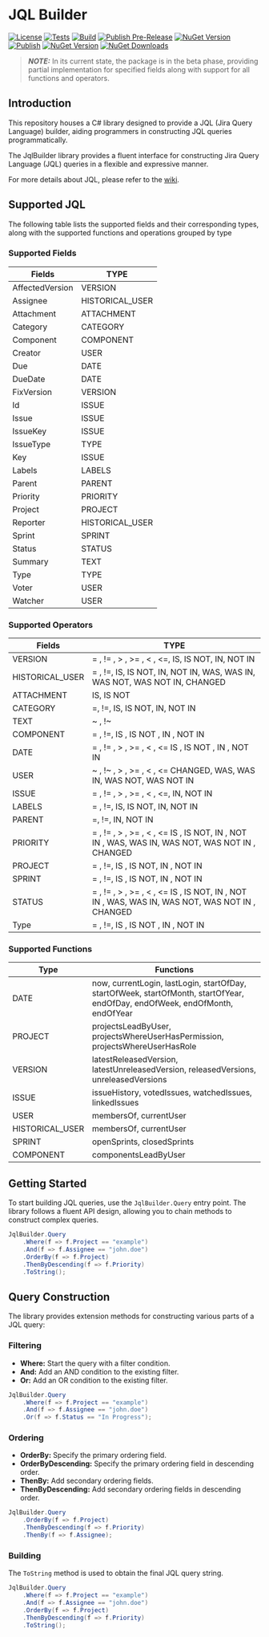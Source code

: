 # JQL Builder

[![License](https://img.shields.io/badge/license-MIT-blue.svg)](./LICENSE)
[![Tests](https://github.com/alby-corp/JQLBuilder/actions/workflows/test.yml/badge.svg?event=push)](https://github.com/alby-corp/JQLBuilder/actions/workflows/test.yml)
[![Build](https://github.com/alby-corp/JQLBuilder/actions/workflows/build.yml/badge.svg?event=push)](https://github.com/alby-corp/JQLBuilder/actions/workflows/build.yml)
[![Publish Pre-Release](https://github.com/alby-corp/JQLBuilder/actions/workflows/pre-release.yml/badge.svg)](https://github.com/alby-corp/JQLBuilder/actions/workflows/pre-release.yml)
[![NuGet Version](https://img.shields.io/nuget/vpre/JQLBuilder.svg?style=flat-square)](https://www.nuget.org/packages/JQLBuilder/)
[![Publish](https://github.com/alby-corp/JQLBuilder/actions/workflows/release.yml/badge.svg)](https://github.com/alby-corp/JQLBuilder/actions/workflows/release.yml)
[![NuGet Version](https://img.shields.io/nuget/v/JQLBuilder.svg?style=flat-square)](https://www.nuget.org/packages/JQLBuilder/)
[![NuGet Downloads](https://img.shields.io/nuget/dt/JQLBuilder.svg)](https://www.nuget.org/packages/JQLBuilder/)

> **_NOTE:_** In its current state, the package is in the beta phase, providing partial implementation for specified fields along with support for all functions and operators.

## Introduction

This repository houses a C# library designed to provide a JQL (Jira Query Language) builder, aiding programmers in
constructing JQL queries programmatically.

The JqlBuilder library provides a fluent interface for constructing Jira Query Language (JQL) queries in a flexible and
expressive manner.

For more details about JQL, please refer to the [wiki](https://github.com/alby-corp/JQLBuilder/wiki).

## Supported JQL

The following table lists the supported fields and their corresponding types, along with the supported functions and operations grouped by type

### Supported Fields

| Fields          | TYPE            |
|-----------------|-----------------|
| AffectedVersion | VERSION         |
| Assignee        | HISTORICAL_USER |
| Attachment      | ATTACHMENT      |
| Category        | CATEGORY        |
| Component       | COMPONENT       |
| Creator         | USER            |
| Due             | DATE            |
| DueDate         | DATE            |
| FixVersion      | VERSION         |
| Id              | ISSUE           |
| Issue           | ISSUE           |
| IssueKey        | ISSUE           |
| IssueType       | TYPE            |
| Key             | ISSUE           |
| Labels          | LABELS          |
| Parent          | PARENT          |
| Priority        | PRIORITY        |
| Project         | PROJECT         |
| Reporter        | HISTORICAL_USER |
| Sprint          | SPRINT          |
| Status          | STATUS          |
| Summary         | TEXT            |
| Type            | TYPE            |
| Voter           | USER            |
| Watcher         | USER            |

### Supported Operators

| Fields          | TYPE                                                                                           |
|-----------------|------------------------------------------------------------------------------------------------|
| VERSION         | = , != , > , >= , < , <=, IS, IS NOT, IN, NOT IN                                               |
| HISTORICAL_USER | = , !=, IS, IS NOT, IN, NOT IN, WAS, WAS IN, WAS NOT, WAS NOT IN, CHANGED                      |
| ATTACHMENT      | IS, IS NOT                                                                                     |
| CATEGORY        | =, !=, IS, IS NOT, IN, NOT IN                                                                  |
| TEXT            | ~ , !~                                                                                         |
| COMPONENT       | = , !=, IS , IS NOT , IN , NOT IN                                                              |
| DATE            | = , != , > , >= , < , <= IS , IS NOT , IN , NOT IN                                             |
| USER            | ~ , !~ , > , >= , < , <= CHANGED, WAS, WAS IN, WAS NOT, WAS NOT IN                             |
| ISSUE           | = , != , > , >= , < , <=, IN, NOT IN                                                           |
| LABELS          | = , !=, IS, IS NOT, IN, NOT IN                                                                 |
| PARENT          | =, !=, IN, NOT IN                                                                              |
| PRIORITY        | = , != , > , >= , < , <= IS , IS NOT, IN , NOT IN , WAS, WAS IN, WAS NOT, WAS NOT IN , CHANGED |
| PROJECT         | = , !=, IS , IS NOT, IN , NOT IN                                                               |
| SPRINT          | = , !=, IS , IS NOT, IN , NOT IN                                                               |
| STATUS          | = , != , > , >= , < , <= IS , IS NOT, IN , NOT IN , WAS, WAS IN, WAS NOT, WAS NOT IN , CHANGED |
| Type            | = , !=, IS , IS NOT , IN , NOT IN                                                              |

### Supported Functions

| Type            | Functions                                                                                                                    |
|-----------------|------------------------------------------------------------------------------------------------------------------------------|
| DATE            | now, currentLogin, lastLogin, startOfDay, startOfWeek, startOfMonth, startOfYear, endOfDay, endOfWeek, endOfMonth, endOfYear |
| PROJECT         | projectsLeadByUser, projectsWhereUserHasPermission, projectsWhereUserHasRole                                                 |
| VERSION         | latestReleasedVersion, latestUnreleasedVersion, releasedVersions, unreleasedVersions                                         |
| ISSUE           | issueHistory, votedIssues, watchedIssues, linkedIssues                                                                       |
| USER            | membersOf, currentUser                                                                                                       |
| HISTORICAL_USER | membersOf, currentUser                                                                                                       |
| SPRINT          | openSprints, closedSprints                                                                                                   |
| COMPONENT       | componentsLeadByUser                                                                                                         |

## Getting Started

To start building JQL queries, use the ```JqlBuilder.Query``` entry point. The library follows a fluent API design,
allowing you to chain methods to construct complex queries.

```csharp
JqlBuilder.Query
    .Where(f => f.Project == "example")
    .And(f => f.Assignee == "john.doe")
    .OrderBy(f => f.Project)
    .ThenByDescending(f => f.Priority)
    .ToString();
```

## Query Construction

The library provides extension methods for constructing various parts of a JQL query:

### Filtering

- **Where:** Start the query with a filter condition.
- **And:** Add an AND condition to the existing filter.
- **Or:** Add an OR condition to the existing filter.

```csharp
JqlBuilder.Query
    .Where(f => f.Project == "example")
    .And(f => f.Assignee == "john.doe")
    .Or(f => f.Status == "In Progress");
```

### Ordering

- **OrderBy:** Specify the primary ordering field.
- **OrderByDescending:** Specify the primary ordering field in descending order.
- **ThenBy:** Add secondary ordering fields.
- **ThenByDescending:** Add secondary ordering fields in descending order.

```csharp
JqlBuilder.Query
    .OrderBy(f => f.Project)
    .ThenByDescending(f => f.Priority)
    .ThenBy(f => f.Assignee);
```

### Building

The ```ToString``` method is used to obtain the final JQL query string.

```csharp
JqlBuilder.Query
    .Where(f => f.Project == "example")
    .And(f => f.Assignee == "john.doe")
    .OrderBy(f => f.Project)
    .ThenByDescending(f => f.Priority)
    .ToString();
```
